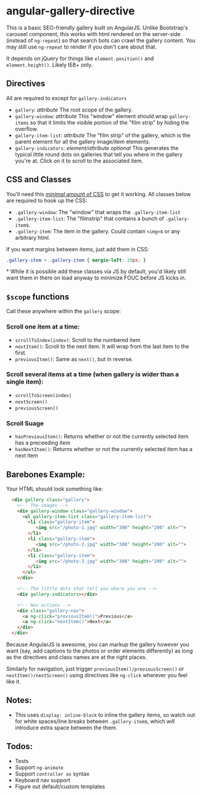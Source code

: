 # angular-gallery-directive

This is a basic SEO-friendly gallery built on AngularJS. Unlike Bootstrap's carousel component, this works with html rendered on the server-side (instead of `ng-repeat`) so that search bots can crawl the gallery content. You may still use `ng-repeat` to render if you don't care about that.

It depends on jQuery for things like `element.position()` and `element.height()`. Likely IE8+ only.

<!-- [Full Demo](http://jsfiddle.net/thatmarvin/FhjBv/embedded/result/). -->


## Directives
All are required to except for `gallery-indicators`

- `gallery`: _attribute_ The root scope of the gallery.
- `gallery-window`: _attribute_ This "window" element should wrap `gallery-items` so that it limits the visible portion of the "film strip" by hiding the overflow.
- `gallery-item-list`: _attribute_ The "film strip" of the gallery, which is the parent element for all the gallery image/item elements.
- `gallery-indicators`: _element/attribute_ _optional_ This generates the typical little round dots on galleries that tell you where in the gallery you're at. Click on it to scroll to the associated item.


## CSS and Classes
You'll need this [_minimal_ amount of CSS](src/angular-gallery-directive.css) to get it working. All classes below are required to hook up the CSS:

- `.gallery-window`: The "window" that wraps the `.gallery-item-list`
- `.gallery-item-list`: The "filmstrip" that contains a bunch of `.gallery-item`s.
- `.gallery-item`: The item in the gallery. Could contain `<img>`s or any arbitrary html.

If you want margins between items, just add them in CSS:

``` css
.gallery-item + .gallery-item { margin-left: 20px; }
```

\* While it is possible add these classes via JS by default, you'd likely still want them in there on load anyway to minimize FOUC before JS kicks in.


## `$scope` functions
Call these anywhere within the `gallery` scope:

### Scroll one item at a time:
- `scrollToIndex(index)`: Scroll to the numbered item
- `nextItem()`: Scroll to the next item. It will wrap from the last item to the first.
- `previousItem()`: Same as `next()`, but in reverse.

### Scroll several items at a time (when gallery is wider than a single item):

- `scrollToScreen(index)`
- `nextScreen()`
- `previousScreen()`

### Scroll Suage
- `hasPreviousItem()`: Returns whether or not the currently selected item has a preceeding item
- `hasNextItem()`: Returns whether or not the currently selected item has a next item

## Barebones Example:
Your HTML should look something like:

``` html
  <div gallery class="gallery">
    <!-- The images -->
    <div gallery-window class="gallery-window">
      <ul gallery-item-list class="gallery-item-list">
        <li class="gallery-item">
           <img src="/photo-1.jpg" width="300" height="200" alt="">
        </li>
        <li class="gallery-item">
           <img src="/photo-2.jpg" width="300" height="200" alt="">
        </li>
        <li class="gallery-item">
           <img src="/photo-3.jpg" width="300" height="200" alt="">
        </li>
      </ul>
    </div>

    <!-- The little dots that tell you where you are -->
    <div gallery-indicators></div>

    <!-- Nav actions -->
    <div class="gallery-nav">
      <a ng-click="previousItem()">Previous</a>
      <a ng-click="nextItem()">Next</a>
    </div>
  </div>
```

Because AngularJS is awesome, you can markup the gallery however you want (say, add captions to the photos or order elements differently) as long as the directives and class names are at the right places.

Similarly for navigation, just trigger `previousItem()/previousScreen()` or `nextItem()/nextScreen()` using directives like `ng-click` wherever you feel like it.


## Notes:
- This uses `display: inline-block` to inline the gallery items, so watch out for white spaces/line breaks between `.gallery-item`s, which will introduce extra space between the them.


## Todos:
- Tests
- Support `ng-animate`
- Support `controller as` syntax
- Keyboard nav support
- Figure out default/custom templates
